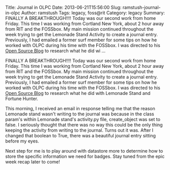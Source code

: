 Title: Journal in OLPC
Date: 2013-06-21T15:56:00
Slug: ramstush-journal-in-olpc
Author: ramstush
Tags: legacy, foss@rit
Category: legacy
Summary: FINALLY A BREAKTHROUGH!!!! Today was our second work from home Friday. This time I was working from Cortland New York, about 2 hour away from RIT and the FOSSbox. My main mission continued throughout the week trying to get the Lemonade Stand Activity to create a journal entry. Previously, I had emailed a former surf member for some tips on how he worked with OLPC during his time with the FOSSbox. I was directed to his [Open Source Blog](http://blog.jlewopensource.com/) to research what he did wi ... 

FINALLY A BREAKTHROUGH!!!! Today was our second work from home Friday. This
time I was working from Cortland New York, about 2 hour away from RIT and the
FOSSbox. My main mission continued throughout the week trying to get the
Lemonade Stand Activity to create a journal entry. Previously, I had emailed a
former surf member for some tips on how he worked with OLPC during his time
with the FOSSbox. I was directed to his [Open Source
Blog](http://blog.jlewopensource.com/) to research what he did with Lemonade
Stand and Fortune Hunter.

This morning, I received an email in response telling me that the reason
Lemonade stand wasn't writing to the journal was because in the class param's
within Lemonade stand's activity.py file, create_object was set to false. I
seriously thought that there was no way this could be the only thing keeping
the activity from writing to the journal. Turns out it was. After I changed
that boolean to True, there was a beautiful journal entry sitting before my
eyes.

Next step for me is to play around with datastore more to determine how to
store the specific information we need for badges. Stay tuned from the epic
week recap later to come!

